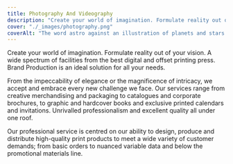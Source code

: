 ```yaml
---
title: Photography And Videography
description: "Create your world of imagination. Formulate reality out of your vision. "
cover: "./_images/photography.png"
coverAlt: "The word astro against an illustration of planets and stars."
---
```


Create your world of imagination. Formulate reality out of your vision. A wide spectrum of facilities from the best digital and offset printing press. Brand Production is an ideal solution for all your needs.

From the impeccability of elegance or the magnificence of intricacy, we accept and embrace every new challenge we face. Our services range from creative merchandising and packaging to catalogues and corporate brochures, to graphic and hardcover books and exclusive printed calendars and invitations. Unrivalled professionalism and excellent quality all under one roof.

Our professional service is centred on our ability to design, produce and distribute high-quality print products to meet a wide variety of customer demands; from basic orders to nuanced variable data and below the promotional materials line.
